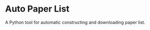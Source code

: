 Auto Paper List
===============

A Python tool for automatic constructing and downloading paper list.